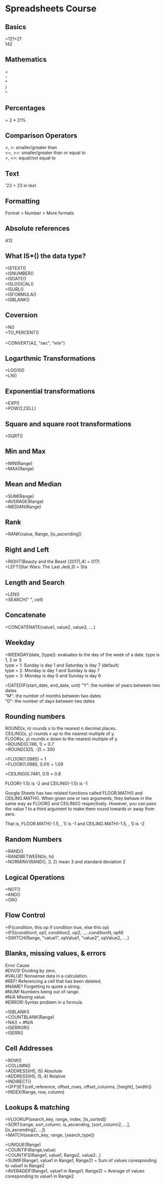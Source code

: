 # Spreadsheets Course

## Basics
=121+21<br>
142

## Mathematics
\+  <br>
\- <br>
\* <br>
/ <br>
^

## Percentages
= 2 * 21%<br>

## Comparison Operators
<, >: smaller/greater than<br>
<=, >=: smaller/greater than or equal to<br>
=, <>: equal/not equal to

## Text
'23 = 23 in text

## Formatting
Format > Number > More formats

## Absolute references
$A$12

## What IS*() the data type?
=ISTEXT() <br>
=ISNUMBER() <br> 
=ISDATE() <br>
=ISLOGICAL() <br>
=ISURL() <br>
=ISFORMULA() <br>
=ISBLANK() <br>

## Coversion
=N() <br>
=TO_PERCENT() <br>
 <br>
=CONVERT(A2, "sec", "min")

## Logarthmic Transformations
=LOG10() <br>
=LN() <br>

## Exponential transformations
=EXP() <br>
=POW(2,CELL) <br>

## Square and square root transformations
=SQRT() <br>

## Min and Max
=MIN(Range) <br>
=MAX(Range) <br>

## Mean and Median
=SUM(Range) <br>
=AVERAGE(Range) <br>
=MEDIAN(Range) <br>

## Rank
=RANK(value, Range, [is_ascending]) <br>

## Right and Left
=RIGHT(Beauty and the Beast (2017),4) = 017) <br>
=LEFT(Star Wars: The Last Jedi,3) = Sta <br>

## Length and Search
=LEN() <br>
=SEARCH(" ", cell) <br>

## Concatenate
=CONCATENATE(value1, value2, value3, ....) <br>

## Weekday
=WEEKDAY(date, [type]): evaluates to the day of the week of a date. type is 1, 2 or 3. <br>
type = 1: Sunday is day 1 and Saturday is day 7 (default) <br>
type = 2: Monday is day 1 and Sunday is day 7 <br>
type = 3: Monday is day 0 and Sunday is day 6 <br>

=DATEDIF(start_date, end_date, unit)
"Y": the number of years between two dates <br>
"M": the number of months between two dates <br>
"D": the number of days between two dates <br>

## Rounding numbers
ROUND(x, n) rounds x to the nearest n decimal places. <br>
CEILING(x, y) rounds x up to the nearest multiple of y. <br>
FLOOR(x, y) rounds x down to the nearest multiple of y. <br>
=ROUND(0.746, 1) = 0.7 <br>
=ROUND(325, -2) = 300 <br>

=FLOOR(1.0985) = 1 <br>
=FLOOR(1.0985, 0.01) = 1.09 <br>

=CEILING(0.7461, 0.1) = 0.8 <br>

FLOOR(-1.5) is -2 and CEILING(-1.5) is -1 <br>

Google Sheets has two related functions called FLOOR.MATH() and CEILING.MATH(). When given one or two arguments, they behave in the same way as FLOOR() and CEILING() respectively. However, you can pass the value 1 to a third argument to make them round towards or away from zero. <br>

That is, FLOOR.MATH(-1.5, , 1) is -1 and CEILING.MATH(-1.5, , 1) is -2 <br>

## Random Numbers
=RAND() <br>
=RANDBETWEEN(lo, hi) <br>
=NORMINV(RAND(), 3, 2) mean 3 and standard deviation 2 <br>

## Logical Operations
=NOT() <br>
=AND() <br>
=OR() <br>

## Flow Control
=IF(condition, this op if condition true, else this op) <br>
=IFS(condition1, op1, condition2, op2, .....conditionN, opN) <br>
=SWITCH(Range, "value1", opValue1, "value2", opValue2, ....) <br>

## Blanks, missing values, & errors
Error	Cause <br>
#DIV/0!	Dividing by zero. <br>
#VALUE!	Nonsense data in a calculation. <br>
#REF!	Referencing a cell that has been deleted. <br>
#NAME?	Forgetting to quote a string. <br>
#NUM!	Numbers being out of range. <br>
#N/A	Missing value. <br>
#ERROR!	Syntax problem in a formula. <br>

=ISBLANK() <br>
=COUNTBLANK(Range) <br>
=NA() = #N/A <br>
=ISERROR() <br>
=ISERR() <br>

## Cell Addresses
=ROW() <br>
=COLUMN() <br>
=ADDRESS(H5, I5) Absolute <br>
=ADDRESS(H5, I5, 4) Relative <br>
=INDIRECT() <br>
=OFFSET(cell_reference, offset_rows, offset_columns, [height], [width]) <br>
=INDEX(Range, row, column) <br>

## Lookups & matching
=VLOOKUP(search_key, range, index, [is_sorted]) <br>
=SORT(range, sort_column, is_ascending, [sort_column2, ...], [is_ascending2, ...]) <br>
=MATCH(search_key, range, [search_type]) <br>

=UNIQUE(Range) <br>
=COUNTIF(Range,value) <br>
=COUNTIFS(Range1, value1, Range2, value2...) <br>
=SUMIF(Range1, value1 in Range1, Range2) = Sum of values coresponding to value1 in Range2 <br>
=AVERAGEIF(Range1, value1 in Range1, Range2) = Average of values coresponding to value1 in Range2
